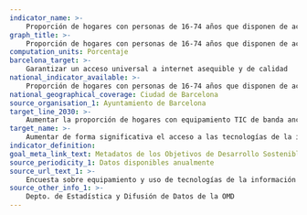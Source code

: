 ```yaml
---
indicator_name: >-
    Proporción de hogares con personas de 16-74 años que disponen de acceso a internet por cable o fibra óptica
graph_title: >-
    Proporción de hogares con personas de 16-74 años que disponen de acceso a internet por cable o fibra óptica
computation_units: Porcentaje
barcelona_target: >-
    Garantizar un acceso universal a internet asequible y de calidad
national_indicator_available: >-
    Proporción de hogares con personas de 16-74 años que disponen de acceso a internet por cable o fibra óptica
national_geographical_coverage: Ciudad de Barcelona
source_organisation_1: Ayuntamiento de Barcelona
target_line_2030: >-
    Aumentar la proporción de hogares con equipamiento TIC de banda ancha hasta el 90,0%
target_name: >-
    Aumentar de forma significativa el acceso a las tecnologías de la información y de la comunicación y esforzarse por proporcionar acceso universal y asequible a internet en los países menos avanzados, a más tardar en el 2020
indicator_definition:
goal_meta_link_text: Metadatos de los Objetivos de Desarrollo Sostenible de las Naciones Unidas (pdf 894kB)
source_periodicity_1: Datos disponibles anualmente
source_url_text_1: >-
    Encuesta sobre equipamiento y uso de tecnologías de la información y de la comunicación en los hogares, recogida por el Depto. de Estadística y Difusión de Datos de la OMD
source_other_info_1: >-
    Depto. de Estadística y Difusión de Datos de la OMD
---
```

